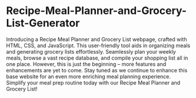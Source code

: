 # Recipe-Meal-Planner-and-Grocery-List-Generator

Introducing a Recipe Meal Planner and Grocery List webpage, crafted with HTML, CSS, and JavaScript. This user-friendly tool aids in organizing meals and generating grocery lists effortlessly. Seamlessly plan your weekly meals, browse a vast recipe database, and compile your shopping list all in one place. However, this is just the beginning – more features and enhancements are yet to come. Stay tuned as we continue to enhance this base website for an even more enriching meal planning experience. Simplify your meal prep routine today with our Recipe Meal Planner and Grocery List!
